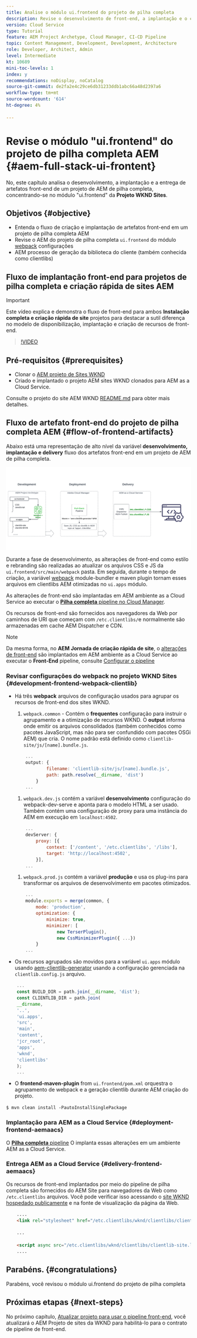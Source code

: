 ```yaml
---
title: Analise o módulo ui.frontend do projeto de pilha completa
description: Revise o desenvolvimento de front-end, a implantação e o ciclo de vida do delivery de um projeto AEM Sites de pilha completa baseado em Maven.
version: Cloud Service
type: Tutorial
feature: AEM Project Archetype, Cloud Manager, CI-CD Pipeline
topic: Content Management, Development, Development, Architecture
role: Developer, Architect, Admin
level: Intermediate
kt: 10689
mini-toc-levels: 1
index: y
recommendations: noDisplay, noCatalog
source-git-commit: de2fa2e4c29ce6db31233ddb1abc66a48d2397a6
workflow-type: tm+mt
source-wordcount: '614'
ht-degree: 4%

---
```



# Revise o módulo &quot;ui.frontend&quot; do projeto de pilha completa AEM {#aem-full-stack-ui-frontent}

No, este capítulo analisa o desenvolvimento, a implantação e a entrega de artefatos front-end de um projeto de AEM de pilha completa, concentrando-se no módulo &quot;ui.frontend&quot; da __Projeto WKND Sites__.


## Objetivos {#objective}

* Entenda o fluxo de criação e implantação de artefatos front-end em um projeto de pilha completa AEM
* Revise o AEM do projeto de pilha completa `ui.frontend` do módulo [webpack](https://webpack.js.org/) configurações
* AEM processo de geração da biblioteca do cliente (também conhecida como clientlibs)

## Fluxo de implantação front-end para projetos de pilha completa e criação rápida de sites AEM

>[!IMPORTANT]
>
>Este vídeo explica e demonstra o fluxo de front-end para ambos **Instalação completa e criação rápida de site** projetos para destacar a sutil diferença no modelo de disponibilização, implantação e criação de recursos de front-end.

>[!VIDEO](https://video.tv.adobe.com/v/3409344/)

## Pré-requisitos {#prerequisites}


* Clonar o [AEM projeto de Sites WKND](https://github.com/adobe/aem-guides-wknd)
* Criado e implantado o projeto AEM sites WKND clonados para AEM as a Cloud Service.

Consulte o projeto do site AEM WKND [README.md](https://github.com/adobe/aem-guides-wknd/blob/main/README.md) para obter mais detalhes.

## Fluxo de artefato front-end do projeto de pilha completa AEM {#flow-of-frontend-artifacts}

Abaixo está uma representação de alto nível da variável __desenvolvimento, implantação e delivery__ fluxo dos artefatos front-end em um projeto de AEM de pilha completa.

![Desenvolvimento, implantação e entrega de artefatos de front-end](assets/Dev-Deploy-Delivery-AEM-Project.png)


Durante a fase de desenvolvimento, as alterações de front-end como estilo e rebranding são realizadas ao atualizar os arquivos CSS e JS da `ui.frontend/src/main/webpack` pasta. Em seguida, durante o tempo de criação, a variável [webpack](https://webpack.js.org/) module-bundler e maven plugin tornam esses arquivos em clientlibs AEM otimizadas no `ui.apps` módulo.

As alterações de front-end são implantadas em AEM ambiente as a Cloud Service ao executar o [__Pilha completa__ pipeline no Cloud Manager](https://experienceleague.adobe.com/docs/experience-manager-cloud-service/content/implementing/using-cloud-manager/cicd-pipelines/introduction-ci-cd-pipelines.html).

Os recursos de front-end são fornecidos aos navegadores da Web por caminhos de URI que começam com `/etc.clientlibs/`e normalmente são armazenadas em cache AEM Dispatcher e CDN.


>[!NOTE]
>
> Da mesma forma, no __AEM Jornada de criação rápida de site__, o [alterações de front-end](https://experienceleague.adobe.com/docs/experience-manager-cloud-service/content/sites/administering/site-creation/quick-site/customize-theme.html) são implantados em AEM ambiente as a Cloud Service ao executar o __Front-End__ pipeline, consulte [Configurar o pipeline](https://experienceleague.adobe.com/docs/experience-manager-cloud-service/content/sites/administering/site-creation/quick-site/pipeline-setup.html)

### Revisar configurações do webpack no projeto WKND Sites {#development-frontend-webpack-clientlib}

* Há três __webpack__ arquivos de configuração usados para agrupar os recursos de front-end dos sites WKND.

   1. `webpack.common` - Contém o __frequentes__ configuração para instruir o agrupamento e a otimização de recursos WKND. O __output__ informa onde emitir os arquivos consolidados (também conhecidos como pacotes JavaScript, mas não para ser confundido com pacotes OSGi AEM) que cria. O nome padrão está definido como `clientlib-site/js/[name].bundle.js`.

   ```javascript
       ...
       output: {
               filename: 'clientlib-site/js/[name].bundle.js',
               path: path.resolve(__dirname, 'dist')
           }
       ...    
   ```

   1. `webpack.dev.js` contém a variável __desenvolvimento__ configuração do webpack-dev-serve e aponta para o modelo HTML a ser usado. Também contém uma configuração de proxy para uma instância do AEM em execução em `localhost:4502`.

   ```javascript
       ...
       devServer: {
           proxy: [{
               context: ['/content', '/etc.clientlibs', '/libs'],
               target: 'http://localhost:4502',
           }],
       ...    
   ```

   1. `webpack.prod.js` contém a variável __produção__ e usa os plug-ins para transformar os arquivos de desenvolvimento em pacotes otimizados.

   ```javascript
       ...
       module.exports = merge(common, {
           mode: 'production',
           optimization: {
               minimize: true,
               minimizer: [
                   new TerserPlugin(),
                   new CssMinimizerPlugin({ ...})
           }
       ...    
   ```


* Os recursos agrupados são movidos para a variável `ui.apps` módulo usando [aem-clientlib-generator](https://www.npmjs.com/package/aem-clientlib-generator) usando a configuração gerenciada na `clientlib.config.js` arquivo.

```javascript
    ...
    const BUILD_DIR = path.join(__dirname, 'dist');
    const CLIENTLIB_DIR = path.join(
    __dirname,
    '..',
    'ui.apps',
    'src',
    'main',
    'content',
    'jcr_root',
    'apps',
    'wknd',
    'clientlibs'
    );
    ...
```

* O __frontend-maven-plugin__ from `ui.frontend/pom.xml` orquestra o agrupamento de webpack e a geração clientlib durante AEM criação do projeto.

`$ mvn clean install -PautoInstallSinglePackage`

### Implantação para AEM as a Cloud Service {#deployment-frontend-aemaacs}

O [__Pilha completa__ pipeline](https://experienceleague.adobe.com/docs/experience-manager-cloud-service/content/implementing/using-cloud-manager/cicd-pipelines/introduction-ci-cd-pipelines.html?#full-stack-pipeline) O implanta essas alterações em um ambiente AEM as a Cloud Service.


### Entrega AEM as a Cloud Service {#delivery-frontend-aemaacs}

Os recursos de front-end implantados por meio do pipeline de pilha completa são fornecidos do AEM Site para navegadores da Web como `/etc.clientlibs` arquivos. Você pode verificar isso acessando o [site WKND hospedado publicamente](https://wknd.site/content/wknd/us/en.html) e na fonte de visualização da página da Web.

```html
    ....
    <link rel="stylesheet" href="/etc.clientlibs/wknd/clientlibs/clientlib-site.lc-181cd4102f7f49aa30eea548a7715c31-lc.min.css" type="text/css">

    ...

    <script async src="/etc.clientlibs/wknd/clientlibs/clientlib-site.lc-d4e7c03fe5c6a405a23b3ca1cc3dcd3d-lc.min.js"></script>
    ....
```

## Parabéns.  {#congratulations}

Parabéns, você revisou o módulo ui.frontend do projeto de pilha completa

## Próximas etapas {#next-steps}

No próximo capítulo, [Atualizar projeto para usar o pipeline front-end](update-project.md), você atualizará o AEM Projeto de sites da WKND para habilitá-lo para o contrato de pipeline de front-end.
